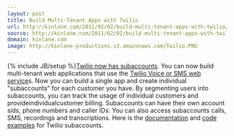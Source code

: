 ```yaml
---
layout: post
title: Build Multi-Tenant Apps with Twilio
url: http://kinlane.com/2011/02/02/build-multi-tenant-apps-with-twilio/
source: http://kinlane.com/2011/02/02/build-multi-tenant-apps-with-twilio/
domain: kinlane.com
image: http://kinlane-productions.s3.amazonaws.com/Twilio.PNG
---
```

{% include JB/setup %}<a href="http://blog.twilio.com/2011/02/announcing-twilio-subaccounts.html" target="_blank">Twilio now has subaccounts</a>. You can now build multi-tenant web applications that use the <a href="http://www.twilio.com/" target="_blank">Twilio Voice or SMS web service</a>s. <a href="http://www.twilio.com/" target="_blank"><img class="c1" src="http://kinlane-productions.s3.amazonaws.com/Twilio.PNG" alt="" align="right" /></a> Now you can build a single app and create individual "subaccounts" for each customer you have. By segmenting users into subaccounts, you can track the usage of individual customers and provideindividualcustomer billing. Subaccounts can have their own account sids, phone numbers and caller IDs. You can also access subaccounts calls, SMS, recordings and transcriptions. Here is the <a href="http://www.twilio.com/docs/api/2010-04-01/rest/subaccounts" target="_blank">documentation</a> and <a href="http://www.twilio.com/docs/howto/subaccounts" target="_blank">code examples</a> for Twilio subaccounts.